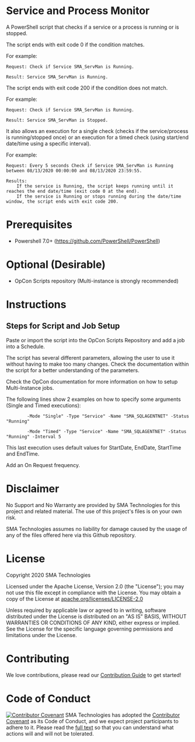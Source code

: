 # Service and Process Monitor
A PowerShell script that checks if a service or a process is running or is stopped.

The script ends with exit code 0 if the condition matches.

For example:
	
	Request: Check if Service SMA_ServMan is Running.
	
	Result: Service SMA_ServMan is Running.

The script ends with exit code 200 if the condition does not match.

For example:
	
	Request: Check if Service SMA_ServMan is Running.
	
	Result: Service SMA_ServMan is Stopped.

It also allows an execution for a single check (checks if the service/process is running/stopped once) or an execution for a timed check (using start/end date/time using a specific interval).

For example:

	Request: Every 5 seconds Check if Service SMA_ServMan is Running between 08/13/2020 00:00:00 and 08/13/2020 23:59:55.
	
	Results:
		If the service is Running, the script keeps running until it reaches the end date/time (exit code 0 at the end).
		If the service is Running or stops running during the date/time window, the script ends with exit code 200.

# Prerequisites
* Powershell 7.0+ (https://github.com/PowerShell/PowerShell)

# Optional (Desirable)
* OpCon Scripts repository (Multi-instance is strongly recommended)

# Instructions
## Steps for Script and Job Setup

Paste or import the script into the OpCon Scripts Repository and add a job into a Schedule.

The script has several different parameters, allowing the user to use it without having to make too many changes.
Check the documentation within the script for a better understanding of the parameters.

Check the OpCon documentation for more information on how to setup Multi-Instance jobs.

The following lines show 2 examples on how to specify some arguments (Single and Timed executions):

```
        -Mode "Single" -Type "Service" -Name "SMA_SQLAGENTNET" -Status "Running"
```

```
        -Mode "Timed" -Type "Service" -Name "SMA_SQLAGENTNET" -Status "Running" -Interval 5 
```
This last execution uses default values for StartDate, EndDate, StartTime and EndTime.

Add an On Request frequency.

# Disclaimer
No Support and No Warranty are provided by SMA Technologies for this project and related material. The use of this project's files is on your own risk.

SMA Technologies assumes no liability for damage caused by the usage of any of the files offered here via this Github repository.

# License
Copyright 2020 SMA Technologies

Licensed under the Apache License, Version 2.0 (the "License");
you may not use this file except in compliance with the License.
You may obtain a copy of the License at [apache.org/licenses/LICENSE-2.0](http://www.apache.org/licenses/LICENSE-2.0)

Unless required by applicable law or agreed to in writing, software
distributed under the License is distributed on an "AS IS" BASIS,
WITHOUT WARRANTIES OR CONDITIONS OF ANY KIND, either express or implied.
See the License for the specific language governing permissions and
limitations under the License.

# Contributing
We love contributions, please read our [Contribution Guide](CONTRIBUTING.md) to get started!

# Code of Conduct
[![Contributor Covenant](https://img.shields.io/badge/Contributor%20Covenant-v2.0%20adopted-ff69b4.svg)](code-of-conduct.md)
SMA Technologies has adopted the [Contributor Covenant](CODE_OF_CONDUCT.md) as its Code of Conduct, and we expect project participants to adhere to it. Please read the [full text](CODE_OF_CONDUCT.md) so that you can understand what actions will and will not be tolerated.
